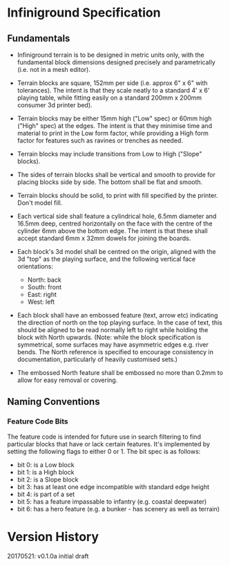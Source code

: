 # Infiniground Specification

## Fundamentals

* Infiniground terrain is to be designed in metric units only, with the fundamental block dimensions designed precisely and parametrically (i.e. not in a mesh editor).

* Terrain blocks are square, 152mm per side (i.e. approx 6" x 6" with tolerances).  The intent is that they scale neatly to a standard 4' x 6' playing table, while fitting easily on a standard 200mm x 200mm consumer 3d printer bed).

* Terrain blocks may be either 15mm high ("Low" spec) or 60mm high ("High" spec) at the edges. The intent is that they minimise time and material to print in the Low form factor, while providing a High form factor for features such as ravines or trenches as needed.

* Terrain blocks may include transitions from Low to High ("Slope" blocks).

* The sides of terrain blocks shall be vertical and smooth to provide for placing blocks side by side.  The bottom shall be flat and smooth.

* Terrain blocks should be solid, to print with fill specified by the printer. Don't model fill.

* Each vertical side shall feature a cylindrical hole, 6.5mm diameter and 16.5mm deep, centred horizontally on the face with the centre of the cylinder 6mm above the bottom edge. The intent is that these shall accept standard 6mm x 32mm dowels for joining the boards. 

* Each block's 3d model shall be centred on the origin, aligned with the 3d "top" as the playing surface, and the following vertical face orientations:
  * North: back
  * South: front
  * East: right
  * West: left

* Each block shall have an embossed feature (text, arrow etc) indicating the direction of north on the top playing surface. In the case of text, this should be aligned to be read normally left to right while holding the block with North upwards. (Note: while the block specification is symmetrical, some surfaces may have asymmetric edges e.g. river bends. The North reference is specified to encourage consistency in documentation, particularly of heavily customised sets.) 

* The embossed North feature shall be embossed no more than 0.2mm to allow for easy removal or covering.

## Naming Conventions

### Feature Code Bits

The feature code is intended for future use in search filtering to find particular blocks that have or lack certain features. It's implemented by setting the following flags to either 0 or 1. The bit spec is as follows:

* bit 0: is a Low block
* bit 1: is a High block
* bit 2: is a Slope block
* bit 3: has at least one edge incompatible with standard edge height
* bit 4: is part of a set
* bit 5: has a feature impassable to infantry (e.g. coastal deepwater)
* bit 6: has a hero feature (e.g. a bunker - has scenery as well as terrain)

# Version History

20170521: v0.1.0a initial draft
